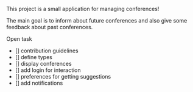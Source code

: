 This project is a small application for managing conferences!

The main goal is to inform about future conferences and also give some feedback about past conferences.

Open task
- [] contribution guidelines 
- [] define types
- [] display conferences
- [] add login for interaction
- [] preferences for getting suggestions
- [] add notifications
